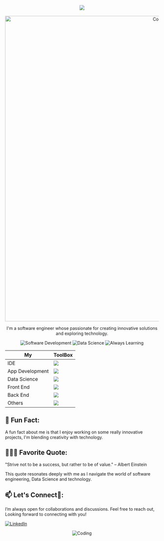 <h1 align="center">
    <img src="https://readme-typing-svg.herokuapp.com/?font=Righteous&size=35&center=true&vCenter=true&width=500&height=70&duration=4000&lines=Hello+World+🫶;I'm+JAN+MOTENE✨;+Software+Developer💻;+Data+Scientist💻;from+South+Africa+💖;&color=green" />
</h1>

<p align="center">
    <img alt="Coding" width="1000" src="https://user-images.githubusercontent.com/87364508/211077091-b1c5376d-b781-4f97-a134-c4975936a975.png">
</p>

<p align="center">
    I'm a software engineer whose passionate for creating innovative solutions and exploring technology.
</p>
<p align="center">
  <img src="https://img.shields.io/badge/Software%20to%20Development-green?style=for-the-badge&logo=Handshake&animation=shake" alt="Software Development"/>
  <img src="https://img.shields.io/badge/-Data%20Science-ff69b4?style=for-the-badge&logo=Code&animation=slide" alt="Data Science"/>
  <img src="https://img.shields.io/badge/-Always%20Learning-blue?style=for-the-badge&logo=Book&animation=flash" alt="Always Learning"/>
</p>

<div align="center">

| **My**       | **ToolBox**                                                                                                      |
|-----------------|-----------------------------------------------------------------------------------------------------------|
| IDE             | <img src="https://skillicons.dev/icons?i=idea,visualstudio,vscode"/>                                                     |
| App Development  | <img src="https://skillicons.dev/icons?i=java,cs,net,cpp"/>                                |
| Data Science  | <img src="https://skillicons.dev/icons?i=py,mysql,sklearn,tensorflow,pytorch,keres"/>                                |
| Front End       | <img src="https://skillicons.dev/icons?i=html,css,js,react,nodejs,bootstrap,tailwindcss"/>|
| Back End        | <img src="https://skillicons.dev/icons?i=java,cs,mysql,postman,springboot"/>        |
| Others          | <img src="https://skillicons.dev/icons?i=github,git,maven,discord,stackoverflow,ai,firebase"/>   |

</div>

## 🦇 Fun Fact:
A fun fact about me is that I enjoy working on some really innovative projects, I'm blending creativity with technology.

## 👩🏻‍💻 Favorite Quote:
"Strive not to be a success, but rather to be of value." – Albert Einstein

This quote resonates deeply with me as I navigate the world of software engineering, Data Science and technology.

## 📫 Let's Connect🚀:
I’m always open for collaborations and discussions. Feel free to reach out, Looking forward to connecting with you!
<p align="left">
    <a href="https://www.linkedin.com/in/jan-motene-4864771b4/">
        <img src="https://skillicons.dev/icons?i=linkedin" alt="LinkedIn" />
    </a>
   
</p>

<p align="center">
  <img src="https://64.media.tumblr.com/197110a10042ab07954e00a50aa070ae/tumblr_pvsao76xg51wnhmglo4_540.gif" alt="Coding">
</p>


